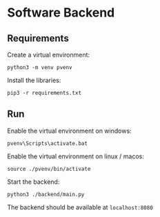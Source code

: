 # Software Backend 

## Requirements

Create a virtual environment: 
```
python3 -m venv pvenv
```

Install the libraries: 
```
pip3 -r requirements.txt
```

## Run

Enable the virtual environment on windows:
```
pvenv\Scripts\activate.bat
```

Enable the virtual environment on linux / macos:
```
source ./pvenv/bin/activate
```

Start the backend:
```
python3 ./backend/main.py
```

The backend should be available at `localhost:8080`
